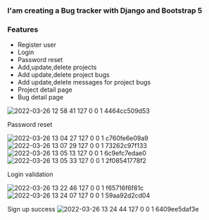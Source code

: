 ### I'am creating a Bug tracker with Django and Bootstrap 5

### Features

* Register user
* Login
* Password reset
* Add,update,delete projects
* Add update,delete project bugs
* Add update,delete messages for project bugs
* Project detail page
* Bug detail page

![2022-03-26 12 58 41 127 0 0 1 4464cc509d53](https://user-images.githubusercontent.com/60063451/160238343-0d5d3301-07a2-43d3-ac59-7f4971c512be.jpg)

Password reset

![2022-03-26 13 04 27 127 0 0 1 c760fe6e09a9](https://user-images.githubusercontent.com/60063451/160238733-1a2eb692-3b0c-4d34-8b73-bf1a6d148163.jpg)
![2022-03-26 13 07 29 127 0 0 1 73262c97f133](https://user-images.githubusercontent.com/60063451/160238738-35e42225-f38e-402b-8826-3b016be4d22e.jpg)
![2022-03-26 13 05 13 127 0 0 1 6c9efc7edae0](https://user-images.githubusercontent.com/60063451/160238751-02810007-5611-4581-8c1c-04b89d8ff261.jpg)
![2022-03-26 13 05 33 127 0 0 1 2f08541778f2](https://user-images.githubusercontent.com/60063451/160238752-645b68ab-2572-4550-9cda-5c20eb8beb79.jpg)

Login validation


![2022-03-26 13 22 46 127 0 0 1 f65716f6f81c](https://user-images.githubusercontent.com/60063451/160239380-1171636b-4c5d-4027-94d0-4e8754f7b841.jpg)
![2022-03-26 13 24 07 127 0 0 1 59aa92d2cd04](https://user-images.githubusercontent.com/60063451/160239388-368c8d2c-9c0b-4a92-95d6-8d2c4a4f7ac6.jpg)

Sign up success
![2022-03-26 13 24 44 127 0 0 1 6409ee5daf3e](https://user-images.githubusercontent.com/60063451/160239390-dd3becf8-0a1a-4f77-9e05-2b4d24708fea.jpg)

